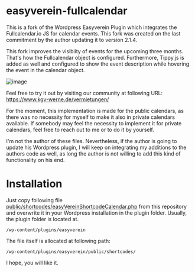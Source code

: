 # easyverein-fullcalendar
This is a fork of the Wordpress Easyverein Plugin which integrates the Fullcalendar.io JS for calendar events. This fork was created on the last commitment by the author updating it to version 2.1.4. 

This fork improves the visibiity of events for the upcoming three months. That's how the Fullcalendar object is configured. Furthermore, Tippy.js is added as well and configured to show the event description while hovering the event in the calendar object.

![image](https://github.com/user-attachments/assets/3bad7049-4f3c-4bbd-9a5a-0bfa2adfd46c)

Feel free to try it out by visiting our community at following URL: https://www.kgv-werne.de/vermietungen/

For the moment, this implementation is made for the public calendars, as there was no necessity for myself to make it also in private calendars available.
If somebody may feel the necessity to implement it for private calendars, feel free to reach out to me or to do it by yourself. 

I'm not the author of these files. Nevertheless, if the author is going to update his Wordpress plugin, I will keep on integrating my additions to the authors code as well, as long the author is not willing to add this kind of functionality on his end. 

# Installation
Just copy following file [public/shortcodes/easyVereinShortcodeCalendar.php](https://github.com/Jarosch/easyverein-fullcalendar/blob/340e33e74b04f6761ea1d0f262895140c1a962ed/public/shortcodes/easyVereinShortcodeCalendar.php) from this repository and overwrite it in your Wordpress installation in the plugin folder. Usually, the plugin folder is located at. 
```
/wp-content/plugins/easyverein
```
The file itself is allocated at following path: 
```
/wp-content/plugins/easyverein/public/shortcodes/
```
I hope, you will like it. 
